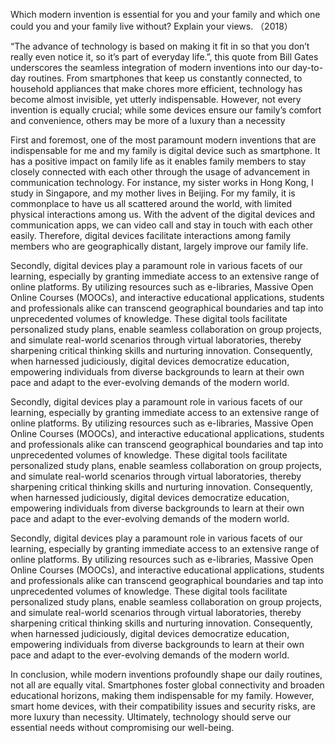Which modern invention is essential for you and your family and which one could you and your family live without? Explain your views. （2018）

“The advance of technology is based on making it fit in so that you don’t really even notice it, so it’s part of everyday life.”, this quote from Bill Gates underscores the seamless integration of modern inventions into our day-to-day routines. From smartphones that keep us constantly connected, to household appliances that make chores more efficient, technology has become almost invisible, yet utterly indispensable. However, not every invention is equally crucial; while some devices ensure our family’s comfort and convenience, others may be more of a luxury than a necessity
 
First and foremost, one of the most paramount modern inventions that are indispensable for me and my family is digital device such as smartphone.  It has a positive impact on family life as it enables family members to stay closely connected with each other through the usage of advancement in communication technology. For instance, my sister works in Hong Kong, I study in Singapore, and my mother lives in Beijing. For my family, it is commonplace to have us all scattered around the world, with limited physical interactions among us. With the advent of the digital devices and communication apps, we can video call and stay in touch with each other easily. Therefore, digital devices facilitate interactions among family members who are geographically distant, largely improve our family life.

Secondly, digital devices play a paramount role in various facets of our learning, especially by granting immediate access to an extensive range of online platforms. By utilizing resources such as e-libraries, Massive Open Online Courses (MOOCs), and interactive educational applications, students and professionals alike can transcend geographical boundaries and tap into unprecedented volumes of knowledge. These digital tools facilitate personalized study plans, enable seamless collaboration on group projects, and simulate real-world scenarios through virtual laboratories, thereby sharpening critical thinking skills and nurturing innovation.  Consequently, when harnessed judiciously, digital devices democratize education, empowering individuals from diverse backgrounds to learn at their own pace and adapt to the ever-evolving demands of the modern world.  

Secondly, digital devices play a paramount role in various facets of our learning, especially by granting immediate access to an extensive range of online platforms. By utilizing resources such as e-libraries, Massive Open Online Courses (MOOCs), and interactive educational applications, students and professionals alike can transcend geographical boundaries and tap into unprecedented volumes of knowledge. These digital tools facilitate personalized study plans, enable seamless collaboration on group projects, and simulate real-world scenarios through virtual laboratories, thereby sharpening critical thinking skills and nurturing innovation.  Consequently, when harnessed judiciously, digital devices democratize education, empowering individuals from diverse backgrounds to learn at their own pace and adapt to the ever-evolving demands of the modern world.  

Secondly, digital devices play a paramount role in various facets of our learning, especially by granting immediate access to an extensive range of online platforms. By utilizing resources such as e-libraries, Massive Open Online Courses (MOOCs), and interactive educational applications, students and professionals alike can transcend geographical boundaries and tap into unprecedented volumes of knowledge. These digital tools facilitate personalized study plans, enable seamless collaboration on group projects, and simulate real-world scenarios through virtual laboratories, thereby sharpening critical thinking skills and nurturing innovation.  Consequently, when harnessed judiciously, digital devices democratize education, empowering individuals from diverse backgrounds to learn at their own pace and adapt to the ever-evolving demands of the modern world.  

In conclusion, while modern inventions profoundly shape our daily routines, not all are equally vital. Smartphones foster global connectivity and broaden educational horizons, making them indispensable for my family. However, smart home devices, with their compatibility issues and security risks, are more luxury than necessity. Ultimately, technology should serve our essential needs without compromising our well-being.
